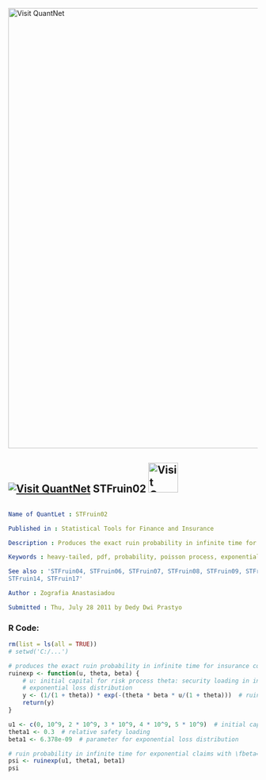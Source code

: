 
[<img src="https://github.com/QuantLet/Styleguide-and-FAQ/blob/master/pictures/banner.png" width="888" alt="Visit QuantNet">](http://quantlet.de/)

## [<img src="https://github.com/QuantLet/Styleguide-and-FAQ/blob/master/pictures/qloqo.png" alt="Visit QuantNet">](http://quantlet.de/) **STFruin02** [<img src="https://github.com/QuantLet/Styleguide-and-FAQ/blob/master/pictures/QN2.png" width="60" alt="Visit QuantNet 2.0">](http://quantlet.de/)

```yaml

Name of QuantLet : STFruin02

Published in : Statistical Tools for Finance and Insurance

Description : Produces the exact ruin probability in infinite time for exponential claims.

Keywords : heavy-tailed, pdf, probability, poisson process, exponential, empirical

See also : 'STFruin04, STFruin06, STFruin07, STFruin08, STFruin09, STFruin10, STFruin12, STFruin13,
STFruin14, STFruin17'

Author : Zografia Anastasiadou

Submitted : Thu, July 28 2011 by Dedy Dwi Prastyo

```


### R Code:
```r
rm(list = ls(all = TRUE))
# setwd('C:/...')

# produces the exact ruin probability in infinite time for insurance collective risk model with exponential claims
ruinexp <- function(u, theta, beta) {
    # u: initial capital for risk process theta: security loading in insurance collective risk model beta: parameter for
    # exponential loss distribution
    y <- (1/(1 + theta)) * exp(-(theta * beta * u/(1 + theta)))  # ruin probability
    return(y)
}

u1 <- c(0, 10^9, 2 * 10^9, 3 * 10^9, 4 * 10^9, 5 * 10^9)  # initial capital of insurance company (in USD)
theta1 <- 0.3  # relative safety loading                      
beta1 <- 6.378e-09  # parameter for exponential loss distribution

# ruin probability in infinite time for exponential claims with \fbeta=6.3780e-09 and theta=0.3 (u in USD)
psi <- ruinexp(u1, theta1, beta1)
psi 

```
